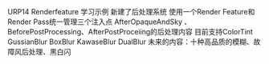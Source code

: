 URP14 Renderfeature 学习示例 
新建了后处理系统 使用一个Render Feature和Render Pass统一管理三个注入点 AfterOpaqueAndSky 、BeforePostProcessing、AfterPostProceiing的后处理内容
目前支持ColorTint GussianBlur BoxBlur KawaseBlur DualBlur
未来的内容：十种高品质的模糊、故障风后处理、黑白闪
